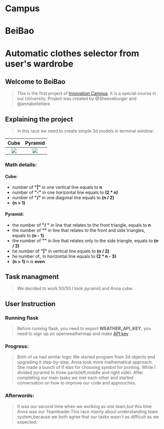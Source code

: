 # Campus
# BeiBao
# Automatic clothes selector from user's wardrobe

## Welcome to BeiBao
>This is the first project of [Innovation Campus](https://www.kpi.kharkov.ua/rus/2021/01/21/innovation-campus-ntu-hpi-pervyj-etap/). It is a special course in our University.
> Project was created by @Sheeseburger and @annabellehere
## Explaining the project 
>In this race we need to create simple 3d models in terminal window:

| Cube | Pyramid |
| :---: | :---: | 
| <img src ="https://i.imgur.com/Ph6TdNO.png"> | <img src ="https://i.imgur.com/TROR27y.png"> |


### Math details:
#### Cube:
- number of **"|"**  in one vertical line equals to **n**
- number of **"-"**  in one horizontal line equals to **(2 * n)**
- number of **"/"**  in one diagonal line equals to **(n / 2)**
- **(n > 1)**

#### Pyramid: 
- the number of **"/ "** in line that relates to the front triangle, equals to **n**
- the number of **"\"**  in line that relates to the front and side triangles, equals to **(n - 1)**
- the number of **"\"**  in line that relates only to the side triangle, equals to **(n / 2)**
- he number of **"|"**  in vertical line equals to **(n / 2)**
- he number of_  in horizontal line equals to **(2 * n - 3)**
- **(n > 1)** n is **even**

## Task managment
> We decided to work 50/50.I took pyramid and Anna cube.


## User Instruction
### Running flask
> Before running flask, you need to export **WEATHER_API_KEY**, you need to sign up on openweathermap and make [API key](https://home.openweathermap.org/api_keys)

### Progress: 
> Both of us had similar logic.We started program from 2d objects and upgrading it step-by-step. Anna took more mathematical approach. She made a bunch of If else for choosing symbol for printing. While I divided pyramid to three parts(left,middle and right side). After completing our main tasks we met each other and started conversation on how to improve our code and approuches.


### Afterwords: 
> It was our second time when we working as one team,but this time Anna was our Teamleader.This race mainly about understanding team system,because we both agree that our tasks wasn`t as difficult as we expected.
